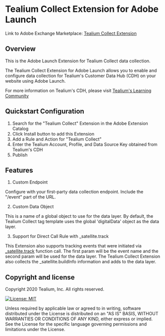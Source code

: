 # Tealium Collect Extension for Adobe Launch

Link to Adobe Exchange Marketplace: [Tealium Collect Extension](https://exchange.adobe.com/experiencecloud.details.104217.tealium-collect-extension-for-adobe-launch.html)

## Overview

This is the Adobe Launch Extension for Tealium Collect data collection.

The Tealium Collect Extension for Adobe Launch allows you to enable and configure data collection for Tealium's Customer Data Hub (CDH) on your website using Adobe Launch.

For more information on Tealium's CDH, please visit [Tealium's Learning Community](https://community.tealiumiq.com/t5/Customer-Data-Hub/Introduction-to-Customer-Data-Hub/ta-p/17571)

## Quickstart Configuration

1. Search for the "Tealium Collect" Extension in the Adobe Extension Catalog
2. Click Install button to add this Extension
3. Add a Rule and Action for "Tealium Collect"
4. Enter the Tealium Account, Profile, and Data Source Key obtained from Tealium's CDH
5. Publish


## Features


1. Custom Endpoint

Configure with your first-party data collection endpoint.  Include the "/event" part of the URL.

2. Custom Data Object

This is a name of a global object to use for the data layer.  By default, the Tealium Collect tag template uses the global 'digitalData' object as the data layer. 

3. Support for Direct Call Rule with \_satellite.track

This Extension also supports tracking events that were initiated via [\_satellite.track](https://docs.adobe.com/content/help/en/launch/using/reference/client-side-info/launch-object-reference.html) function call.  The first param will be the event name and the second param will be used for the data layer.  The Tealium Collect Extension also collects the \_satellite.buildInfo information and adds to the data layer.

## Copyright and license

Copyright 2020 Tealium, Inc. All rights reserved.

[![License: MIT](https://img.shields.io/badge/License-MIT-yellow.svg)](https://opensource.org/licenses/MIT)

Unless required by applicable law or agreed to in writing, software
distributed under the License is distributed on an "AS IS" BASIS,
WITHOUT WARRANTIES OR CONDITIONS OF ANY KIND, either express or implied.
See the License for the specific language governing permissions and
limitations under the License.

